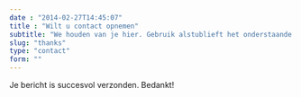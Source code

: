 ```yaml
---
date : "2014-02-27T14:45:07"
title : "Wilt u contact opnemen"
subtitle: "We houden van je hier. Gebruik alstublieft het onderstaande formulier. "
slug: "thanks"
type: "contact"
form: ""
---
```


Je bericht is succesvol verzonden. Bedankt!



